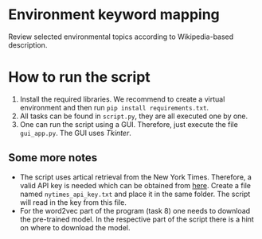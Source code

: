 # Environment keyword mapping

Review selected environmental topics according to Wikipedia-based description.

# How to run the script

1. Install the required libraries. We recommend to create a virtual environment and then run `pip install requirements.txt`.
2. All tasks can be found in `script.py`, they are all executed one by one.
3. One can run the script using a GUI. Therefore, just execute the file `gui_app.py`. The GUI uses *Tkinter*.

## Some more notes

* The script uses artical retrieval from the New York Times. Therefore, a valid API key is needed which can be obtained from [here](https://developers.nytimes.com/). Create a file named `nytimes_api_key.txt` and place it in the same folder. The script will read in the key from this file.
* For the word2vec part of the program (task 8) one needs to download the pre-trained model. In the respective part of the script there is a hint on where to download the model.

